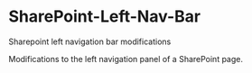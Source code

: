 # SharePoint-Left-Nav-Bar
Sharepoint left navigation bar modifications


Modifications to the left navigation panel of a SharePoint page. 
